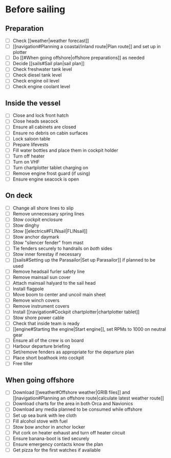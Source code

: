 # Before sailing

## Preparation

- [ ] Check [[weather|weather forecast]]
- [ ] [[navigation#Planning a coastal/inland route|Plan route]] and set up in plotter
- [ ] Do [[#When going offshore|offshore preparations]] as needed
- [ ] Decide [[sails#Sail plan|sail plan]]
- [ ] Check freshwater tank level
- [ ] Check diesel tank level
- [ ] Check engine oil level
- [ ] Check engine coolant level

## Inside the vessel

* [ ] Close and lock front hatch
* [ ] Close heads seacock
* [ ] Ensure all cabinets are closed
* [ ] Ensure no debris on cabin surfaces
* [ ] Lock saloon table
* [ ] Prepare lifevests
* [ ] Fill water bottles and place them in cockpit holder
* [ ] Turn off heater
* [ ] Turn on VHF
* [ ] Turn chartplotter tablet charging on
* [ ] Remove engine frost guard (if using)
* [ ] Ensure engine seacock is open

## On deck

- [ ] Change all shore lines to slip
- [ ] Remove unnecessary spring lines
- [ ] Stow cockpit enclosure
- [ ] Stow dinghy
- [ ] Stow [[electrics#FLINsail|FLINsail]]
- [ ] Stow anchor daymark
- [ ] Stow "silencer fender" from mast
- [ ] Tie fenders securely to handrails on _both_ sides
- [ ] Stow inner forestay if necessary
- [ ] [[sails#Setting up the Parasailor|Set up Parasailor]] if planned to be used
- [ ] Remove headsail furler safety line
- [ ] Remove mainsail sun cover
- [ ] Attach mainsail halyard to the sail head
- [ ] Install flagpole
- [ ] Move boom to center and uncoil main sheet
- [ ] Remove winch covers
- [ ] Remove instrument covers
- [ ] Install [[navigation#Cockpit chartplotter|chartplotter tablet]]
- [ ] Stow shore power cable
- [ ] Check that inside team is ready
- [ ] [[engine#Starting the engine|Start engine]], set RPMs to 1000 on neutral gear
- [ ] Ensure all of the crew is on board
- [ ] Harbour departure briefing
- [ ] Set/remove fenders as appropriate for the departure plan
- [ ] Place short boathook into cockpit
- [ ] Free tiller

## When going offshore

- [ ] Download [[weather#Offshore weather|GRIB files]] and [[navigation#Planning an offshore route|calculate latest weather route]]
- [ ] Download charts for the area in both Orca and Navionics
- [ ] Download any media planned to be consumed while offshore
- [ ] Set up sea bunk with lee cloth
- [ ] Fill alcohol stove with fuel
- [ ] Stow bow anchor in anchor locker
- [ ] Put cork on heater exhaust and turn off heater circuit
- [ ] Ensure banana-boot is tied securely
- [ ] Ensure emergency contacts know the plan
- [ ] Get pizza for the first watches if available